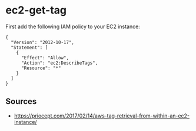 # ec2-get-tag

First add the following IAM policy to your EC2 instance:

```
{
  "Version": "2012-10-17",
  "Statement": [
    {
      "Effect": "Allow",
      "Action": "ec2:DescribeTags",
      "Resource": "*"
    }
  ]
}
```

## Sources

-   https://priocept.com/2017/02/14/aws-tag-retrieval-from-within-an-ec2-instance/

